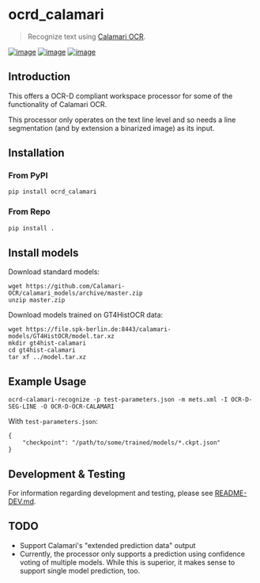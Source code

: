 # ocrd_calamari

> Recognize text using [Calamari OCR](https://github.com/Calamari-OCR/calamari).

[![image](https://circleci.com/gh/OCR-D/ocrd_calamari.svg?style=svg)](https://circleci.com/gh/OCR-D/ocrd_calamari)
[![image](https://img.shields.io/pypi/v/ocrd_calamari.svg)](https://pypi.org/project/ocrd_calamari/)
[![image](https://codecov.io/gh/OCR-D/ocrd_calamari/branch/master/graph/badge.svg)](https://codecov.io/gh/OCR-D/ocrd_calamari)

## Introduction

This offers a OCR-D compliant workspace processor for some of the functionality of Calamari OCR.

This processor only operates on the text line level and so needs a line segmentation (and by extension a binarized 
image) as its input.

## Installation

### From PyPI

```
pip install ocrd_calamari
```

### From Repo

```sh
pip install .
```

## Install models

Download standard models:

```
wget https://github.com/Calamari-OCR/calamari_models/archive/master.zip
unzip master.zip
```

Download models trained on GT4HistOCR data:

```
wget https://file.spk-berlin.de:8443/calamari-models/GT4HistOCR/model.tar.xz
mkdir gt4hist-calamari
cd gt4hist-calamari
tar xf ../model.tar.xz
```

## Example Usage

~~~
ocrd-calamari-recognize -p test-parameters.json -m mets.xml -I OCR-D-SEG-LINE -O OCR-D-OCR-CALAMARI
~~~

With `test-parameters.json`:
~~~
{
    "checkpoint": "/path/to/some/trained/models/*.ckpt.json"
}
~~~

## Development & Testing
For information regarding development and testing, please see
[README-DEV.md](README-DEV.md).


TODO
----

* Support Calamari's "extended prediction data" output
* Currently, the processor only supports a prediction using confidence voting of multiple models. While this is
  superior, it makes sense to support single model prediction, too.
